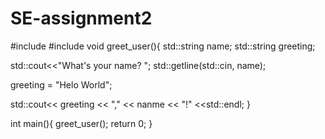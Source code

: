 # SE-assignment2
#include<iostream>
#include<string>
void greet_user(){
std::string name;
std::string greeting;

std::cout<<"What's your name? ";
std::getline(std::cin, name);

greeting = "Helo World";

std::cout<< greeting << "," << nanme << "!" <<std::endl;
}

int main(){
greet_user();
return 0;
}
